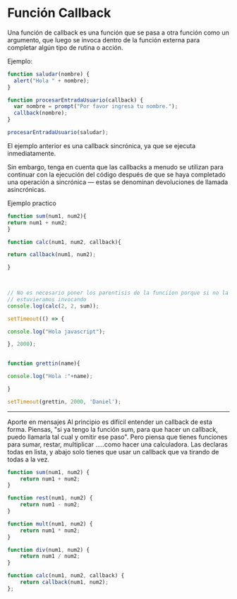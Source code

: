 # Función Callback

Una función de callback es una función que se pasa a otra función como un argumento, que luego se invoca dentro de la función externa para completar algún tipo de rutina o acción.

Ejemplo:

``` javascript
function saludar(nombre) {
  alert("Hola " + nombre);
}

function procesarEntradaUsuario(callback) {
  var nombre = prompt("Por favor ingresa tu nombre.");
  callback(nombre);
}

procesarEntradaUsuario(saludar);
```

El ejemplo anterior es una callback sincrónica, ya que se ejecuta inmediatamente.

Sin embargo, tenga en cuenta que las callbacks a menudo se utilizan para continuar con la ejecución del código después de que se haya completado una operación a sincrónica — estas se denominan devoluciones de llamada asincrónicas.

Ejemplo practico
``` javascript
function sum(num1, num2){
return num1 + num2;
}

function calc(num1, num2, callback){

return callback(num1, num2);

}

  

// No es necesario poner los parentisis de la funciíon porque si no la
// estuvieramos invocando
console.log(calc(2, 2, sum));

setTimeout(() => {

console.log("Hola javascript");

}, 2000);
  

function grettin(name){

console.log("Hola :"+name);

}

setTimeout(grettin, 2000, 'Daniel');
``` 

---
Aporte en mensajes
Al principio es difícil entender un callback de esta forma. Piensas, "si ya tengo la función sum, para que hacer un callback, puedo llamarla tal cual y omitir ese paso". Pero piensa que tienes funciones para sumar, restar, multiplicar .....como hacer una calculadora. Las declaras todas en lista, y abajo solo tienes que usar un callback que va tirando de todas a la vez.

``` javascript
function sum(num1, num2) { 
	return num1 + num2; 
} 

function rest(num1, num2) { 
	return num1 - num2; 
} 

function mult(num1, num2) { 
	return num1 * num2; 
} 

function div(num1, num2) { 
	return num1 / num2; 
} 

function calc(num1, num2, callback) { 
	return callback(num1, num2); 
};
``` 
